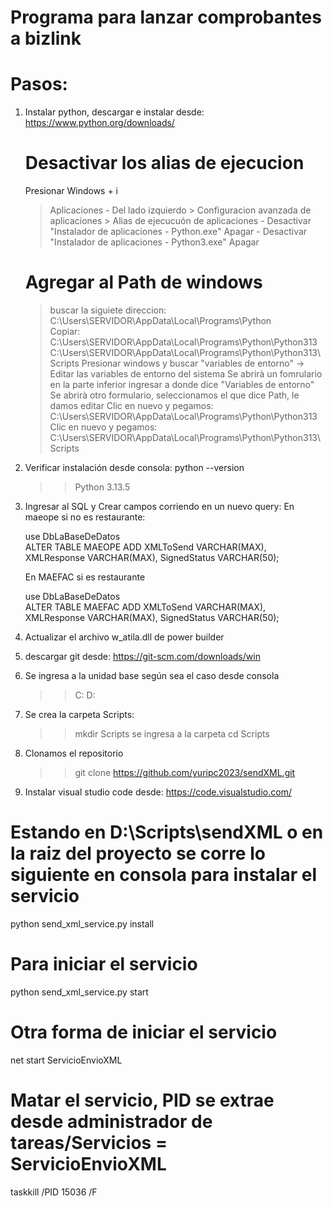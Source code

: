 # Programa para lanzar comprobantes a bizlink
# Pasos:
1.  Instalar python, descargar e instalar desde: https://www.python.org/downloads/
    # Desactivar los alias de ejecucion
    Presionar Windows + i
    > Aplicaciones - Del lado izquierdo
        > Configuracion avanzada de aplicaciones
            > Alias de ejecucuón de aplicaciones
                - Desactivar "Instalador de aplicaciones - Python.exe" Apagar
                - Desactivar "Instalador de aplicaciones - Python3.exe" Apagar
    # Agregar al Path de windows
    > buscar la siguiete direccion: C:\Users\SERVIDOR\AppData\Local\Programs\Python\
        Copiar:
        C:\Users\SERVIDOR\AppData\Local\Programs\Python\Python313
        C:\Users\SERVIDOR\AppData\Local\Programs\Python\Python313\Scripts
    > Presionar windows y buscar "variables de entorno" -> Editar las variables de entorno del sistema
        Se abrirà un fomrulario en la parte inferior ingresar a donde dice "Variables de entorno"
        Se abrirà otro formulario, seleccionamos el que dice Path, le damos editar
        Clic en nuevo y pegamos: C:\Users\SERVIDOR\AppData\Local\Programs\Python\Python313
        Clic en nuevo y pegamos: C:\Users\SERVIDOR\AppData\Local\Programs\Python\Python313\Scripts
2.  Verificar instalación desde consola: python --version
    >> Python 3.13.5
3.  Ingresar al SQL y Crear campos corriendo en un nuevo query:
    En maeope si no es restaurante: 
    >>
    use DbLaBaseDeDatos    
    ALTER TABLE MAEOPE
    ADD
        XMLToSend    VARCHAR(MAX),
        XMLResponse  VARCHAR(MAX),
        SignedStatus VARCHAR(50);
    
    En MAEFAC si es restaurante
    >>
    use DbLaBaseDeDatos    
    ALTER TABLE MAEFAC
    ADD
        XMLToSend    VARCHAR(MAX),
        XMLResponse  VARCHAR(MAX),
        SignedStatus VARCHAR(50);

 4. Actualizar el archivo w_atila.dll de power builder
 5. descargar git desde: https://git-scm.com/downloads/win
 6. Se ingresa a la unidad base según sea el caso desde consola
    >>C:
    >>D:
7.  Se crea la carpeta Scripts:
    >> mkdir Scripts
    se ingresa a la carpeta
    >> cd Scripts
8.  Clonamos el repositorio
    >> git clone https://github.com/yuripc2023/sendXML.git
9.  Instalar visual studio code desde: https://code.visualstudio.com/


# Estando en D:\Scripts\sendXML o en la raiz del proyecto se corre lo siguiente en consola para instalar el servicio
python send_xml_service.py install
# Para iniciar el servicio
python send_xml_service.py start
# Otra forma de iniciar el servicio
net start ServicioEnvioXML
# Matar el servicio, PID se extrae desde administrador de tareas/Servicios = ServicioEnvioXML
taskkill /PID 15036 /F

